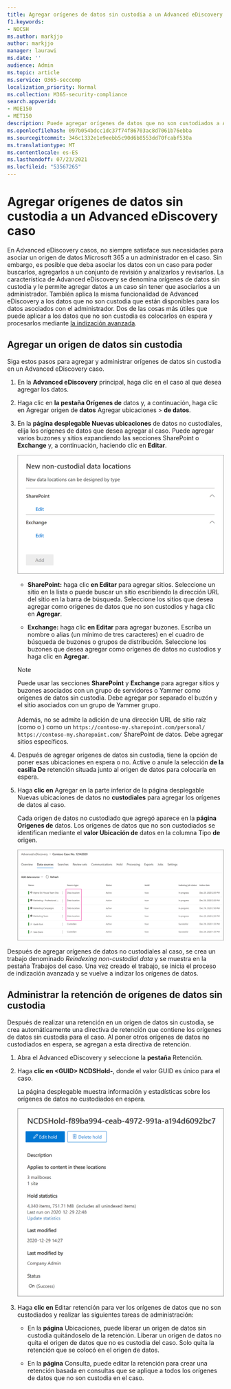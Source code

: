 ```yaml
---
title: Agregar orígenes de datos sin custodia a un Advanced eDiscovery caso
f1.keywords:
- NOCSH
ms.author: markjjo
author: markjjo
manager: laurawi
ms.date: ''
audience: Admin
ms.topic: article
ms.service: O365-seccomp
localization_priority: Normal
ms.collection: M365-security-compliance
search.appverid:
- MOE150
- MET150
description: Puede agregar orígenes de datos que no son custodiados a Advanced eDiscovery caso y colocar una retención en el origen de datos. Los orígenes de datos que no son custodiados se reindexa, por lo que cualquier contenido que se marcó como parcialmente indizado se vuelve a procesar para que pueda realizar búsquedas de forma completa y rápida.
ms.openlocfilehash: 097b054bdcc1dc37f74f86703ac8d7061b76ebba
ms.sourcegitcommit: 346c1332e1e9eebb5c90d6b8553dd70fcabf530a
ms.translationtype: MT
ms.contentlocale: es-ES
ms.lasthandoff: 07/23/2021
ms.locfileid: "53567265"
---
```

# <a name="add-non-custodial-data-sources-to-an-advanced-ediscovery-case"></a>Agregar orígenes de datos sin custodia a un Advanced eDiscovery caso

En Advanced eDiscovery casos, no siempre satisface sus necesidades para asociar un origen de datos Microsoft 365 a un administrador en el caso. Sin embargo, es posible que deba asociar los datos con un caso para poder buscarlos, agregarlos a un conjunto de revisión y analizarlos y revisarlos. La característica de Advanced eDiscovery se  denomina orígenes de datos sin custodia y le permite agregar datos a un caso sin tener que asociarlos a un administrador. También aplica la misma funcionalidad de Advanced eDiscovery a los datos que no son custodia que están disponibles para los datos asociados con el administrador. Dos de las cosas más útiles que puede aplicar a los datos que no son custodia es colocarlos en espera y procesarlos mediante [la indización avanzada](indexing-custodian-data.md).

## <a name="add-a-non-custodial-data-source"></a>Agregar un origen de datos sin custodia

Siga estos pasos para agregar y administrar orígenes de datos sin custodia en un Advanced eDiscovery caso.

1. En la **Advanced eDiscovery** principal, haga clic en el caso al que desea agregar los datos.

2. Haga clic en **la pestaña Orígenes de** datos y, a continuación, haga clic en Agregar origen de **datos** Agregar ubicaciones  >  **de datos**.

3. En la **página desplegable Nuevas ubicaciones** de datos no custodiales, elija los orígenes de datos que desea agregar al caso. Puede agregar varios buzones y sitios  expandiendo las secciones SharePoint o **Exchange** y, a continuación, haciendo clic en **Editar**.

   ![Agregar SharePoint sitios y Exchange buzones de correo como orígenes de datos sin custodia](../media/NonCustodialDataSources1.png)

   - **SharePoint:** haga clic **en Editar** para agregar sitios. Seleccione un sitio en la lista o puede buscar un sitio escribiendo la dirección URL del sitio en la barra de búsqueda. Seleccione los sitios que desea agregar como orígenes de datos que no son custodios y haga clic en **Agregar**.

   - **Exchange:** haga clic **en Editar** para agregar buzones. Escriba un nombre o alias (un mínimo de tres caracteres) en el cuadro de búsqueda de buzones o grupos de distribución. Seleccione los buzones que desea agregar como orígenes de datos no custodios y haga clic en **Agregar**.

   > [!NOTE]
   > Puede usar las secciones **SharePoint** y **Exchange** para agregar sitios y buzones asociados con un grupo de servidores o Yammer como orígenes de datos sin custodia. Debe agregar por separado el buzón y el sitio asociados con un grupo de Yammer grupo.<br/><br/> Además, no se admite la adición de una dirección URL de sitio raíz (como o ) como un `https://contoso-my.sharepoint.com/personal/` `https://contoso-my.sharepoint.com/` SharePoint de datos. Debe agregar sitios específicos.

4. Después de agregar orígenes de datos sin custodia, tiene la opción de poner esas ubicaciones en espera o no. Active o anule la selección **de la casilla De** retención situada junto al origen de datos para colocarla en espera.

5. Haga **clic en** Agregar en la parte inferior de la página desplegable Nuevas ubicaciones de datos no **custodiales** para agregar los orígenes de datos al caso.

   Cada origen de datos no custodiado que agregó aparece en la **página Orígenes de** datos. Los orígenes de datos que no son custodiados se identifican mediante el **valor Ubicación de** datos en la columna Tipo **de** origen.

   ![Orígenes de datos no custodiados en la pestaña Orígenes de datos](../media/NonCustodialDataSources2.png)

Después de agregar orígenes de datos no custodiales al caso, se crea un trabajo denominado  *Reindexing non-custodial data* y se muestra en la pestaña Trabajos del caso. Una vez creado el trabajo, se inicia el proceso de indización avanzada y se vuelve a indizar los orígenes de datos.

## <a name="manage-the-hold-for-non-custodial-data-sources"></a>Administrar la retención de orígenes de datos sin custodia

Después de realizar una retención en un origen de datos sin custodia, se crea automáticamente una directiva de retención que contiene los orígenes de datos sin custodia para el caso. Al poner otros orígenes de datos no custodiados en espera, se agregan a esta directiva de retención.

1. Abra el Advanced eDiscovery y seleccione la **pestaña** Retención.

2. Haga **clic en \<GUID\> NCDSHold-**, donde el valor GUID es único para el caso.

   La página desplegable muestra información y estadísticas sobre los orígenes de datos no custodiados en espera.

   ![La página desplegable para la retención de orígenes de datos no custodiados muestra estadísticas](../media/NonCustodialDataSourcesHoldFlyout.png)

3. Haga **clic en** Editar retención para ver los orígenes de datos que no son custodiados y realizar las siguientes tareas de administración:

   - En la **página** Ubicaciones, puede liberar un origen de datos sin custodia quitándoselo de la retención. Liberar un origen de datos no quita el origen de datos que no es custodia del caso. Solo quita la retención que se colocó en el origen de datos.

   - En la **página** Consulta, puede editar la retención para crear una retención basada en consultas que se aplique a todos los orígenes de datos que no son custodia en el caso.
